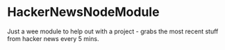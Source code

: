HackerNewsNodeModule
====================

Just a wee module to help out with a project - grabs the most recent stuff from hacker news every 5 mins.
